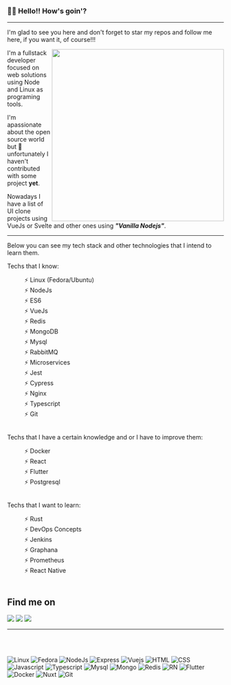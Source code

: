 ### 👋👋 Hello!! How's goin'?

---

<p align="left">
I'm glad to see you here and don't forget to star my repos and follow me here, if you want it, of course!!!
</p>

<img src="https://brasil.cambly.com/wp-content/uploads/2019/12/aprender-ingles-ao-vivo-online-english-cambly-live.gif" min-width="400px" max-width="400px" width="400px" align="right">

<p>I'm a fullstack developer focused on web solutions using Node and Linux as programing tools.</p>

<p>I'm apassionate about the open source world but 🤔 unfortunately I haven't contributed with some project <strong>yet</strong>.</p>

<p>Nowadays I have a list of UI clone projects using VueJs or Svelte and other ones using <strong><i>"Vanilla Nodejs"</i></strong>.</p>

---

<p>Below you can see my tech stack and other technologies that I intend to learn them.</p>

Techs that I know:

<dt>
  <dd>⚡ Linux (Fedora/Ubuntu)</dd>
  <dd>⚡ NodeJs</dd>
  <dd>⚡ ES6</dd>
  <dd>⚡ VueJs</dd>
  <dd>⚡ Redis</dd>
  <dd>⚡ MongoDB</dd>
  <dd>⚡ Mysql</dd>
  <dd>⚡ RabbitMQ</dd>
  <dd>⚡ Microservices</dd>
  <dd>⚡ Jest</dd>
  <dd>⚡ Cypress</dd>
  <dd>⚡ Nginx</dd>
  <dd>⚡ Typescript</dd>
  <dd>⚡ Git</dd>
</dt>

</br>

Techs that I have a certain knowledge and or I have to improve them:

<dt>
  <dd>⚡ Docker</dd>
  <dd>⚡ React</dd>
  <dd>⚡ Flutter</dd>
  <dd>⚡ Postgresql</dd>
</dt>

</br>

Techs that I want to learn:

<dt>
  <dd>⚡ Rust</dd>
  <dd>⚡ DevOps Concepts</dd>
  <dd>⚡ Jenkins</dd>
  <dd>⚡ Graphana</dd>
  <dd>⚡ Prometheus</dd>
  <dd>⚡ React Native</dd>
</dt>

</br>

<h2>Find me on</h2>

<p>
  <a href="https://www.linkedin.com/in/pazfelipe" alt="Linkedin" target="_blank">
  <img src="https://img.shields.io/badge/-Linkedin-0e76a8?style=for-the-badge&logo=Linkedin&logoColor=white&link=https://www.linkedin.com/in/pazfelipe/"/></a>
  
  <a href="https://t.me/felipepaz" alt="Telegram" target="_blank">
  <img src="https://img.shields.io/badge/Telegram-2CA5E0?style=for-the-badge&logo=telegram&logoColor=white"/></a>

  <a href="https://www.instagram.com/felipepaz/" alt="Instagram" target="_blank">
  <img src="https://img.shields.io/badge/Instagram-E4405F?style=for-the-badge&logo=instagram&logoColor=white"/></a>
</p>

---

</br>
</br>

<p align="left">
  <img src="https://img.shields.io/badge/Linux-FCC624?style=for-the-badge&logo=linux&logoColor=black" alt="Linux">
  <img src="https://img.shields.io/badge/Fedora-294172?style=for-the-badge&logo=fedora&logoColor=white" alt="Fedora">
  <img src="https://img.shields.io/badge/Node.js-43853D?style=for-the-badge&logo=node.js&logoColor=white" alt="NodeJs">
  <img src="https://img.shields.io/badge/Express.js-404D59?style=for-the-badge&logo=express&logoColor=white" alt="Express">
  <img src="https://img.shields.io/badge/Vue.js-35495E?style=for-the-badge&logo=vue.js&logoColor=4FC08D" alt="Vuejs">
  <img src="https://img.shields.io/badge/HTML5-E34F26?style=for-the-badge&logo=html5&logoColor=white" alt="HTML">
  <img src="https://img.shields.io/badge/CSS3-1572B6?style=for-the-badge&logo=css3&logoColor=white" alt="CSS">
  <img src="https://img.shields.io/badge/JavaScript-F7DF1E?style=for-the-badge&logo=javascript&logoColor=black" alt="Javascript">
  <img src="https://img.shields.io/badge/TypeScript-007ACC?style=for-the-badge&logo=typescript&logoColor=white" alt="Typescript">
  <img src="https://img.shields.io/badge/MySQL-00000F?style=for-the-badge&logo=mysql&logoColor=white" alt="Mysql">
  <img src="https://img.shields.io/badge/MongoDB-4EA94B?style=for-the-badge&logo=mongodb&logoColor=white" alt="Mongo">
  <img src="https://img.shields.io/badge/redis-%23DD0031.svg?&style=for-the-badge&logo=redis&logoColor=white" alt="Redis">
  <img src="https://img.shields.io/badge/React_Native-20232A?style=for-the-badge&logo=react&logoColor=61DAFB" alt="RN">
  <img src="https://img.shields.io/badge/Flutter-02569B?style=for-the-badge&logo=flutter&logoColor=white" alt="Flutter">
  <img src="https://img.shields.io/badge/Docker-2CA5E0?style=for-the-badge&logo=docker&logoColor=white" alt="Docker">
  <img src="https://img.shields.io/badge/nuxt.js-00C58E?style=for-the-badge&logo=nuxt.js&logoColor=white" alt="Nuxt">
  <img src="https://img.shields.io/badge/Git-F05032?style=for-the-badge&logo=git&logoColor=white" alt="Git">
</p>
